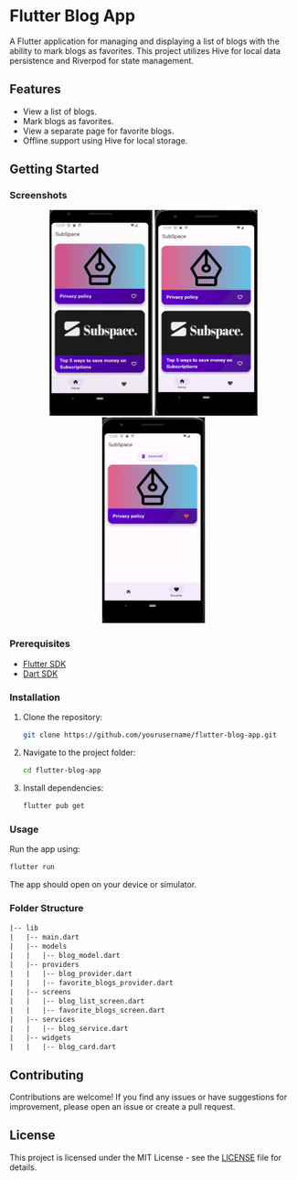 
# Flutter Blog App

A Flutter application for managing and displaying a list of blogs with the ability to mark blogs as favorites. This project utilizes Hive for local data persistence and Riverpod for state management.

## Features

- View a list of blogs.
- Mark blogs as favorites.
- View a separate page for favorite blogs.
- Offline support using Hive for local storage.

## Getting Started
### Screenshots

<p align="middle"> 
 <img src ="screenshots/sample.gif" width="180" height="360">
  <img src ="screenshots/ss1.png" width="180" height="360">
  <img src ="screenshots/ss2.png" width="180" height="360">
</p>

### Prerequisites

- [Flutter SDK](https://flutter.dev/docs/get-started/install)
- [Dart SDK](https://dart.dev/get-dart)

### Installation

1. Clone the repository:

   ```bash
   git clone https://github.com/yourusername/flutter-blog-app.git
   ```

2. Navigate to the project folder:

   ```bash
   cd flutter-blog-app
   ```

3. Install dependencies:

   ```bash
   flutter pub get
   ```

### Usage

Run the app using:

```bash
flutter run
```

The app should open on your device or simulator.

### Folder Structure

```
|-- lib
|   |-- main.dart
|   |-- models
|   |   |-- blog_model.dart
|   |-- providers
|   |   |-- blog_provider.dart
|   |   |-- favorite_blogs_provider.dart
|   |-- screens
|   |   |-- blog_list_screen.dart
|   |   |-- favorite_blogs_screen.dart
|   |-- services
|   |   |-- blog_service.dart
|   |-- widgets
|   |   |-- blog_card.dart
```


## Contributing

Contributions are welcome! If you find any issues or have suggestions for improvement, please open an issue or create a pull request.

## License

This project is licensed under the MIT License - see the [LICENSE](LICENSE) file for details.
